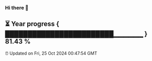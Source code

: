 ### Hi there 👋
⏳ Year progress { ████████████████████████▁▁▁▁▁▁ } 81.43 %
---
⏰ Updated on Fri, 25 Oct 2024 00:47:54 GMT

